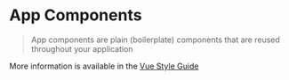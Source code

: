 # App Components
> App components are plain (boilerplate) components that are reused throughout your application

More information is available in the [Vue Style Guide](https://vuejs.org/v2/style-guide/#Base-component-names-strongly-recommended)
